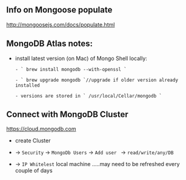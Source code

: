 ## Info on Mongoose populate

http://mongoosejs.com/docs/populate.html


## MongoDB Atlas notes:

- install latest version (on Mac) of Mongo Shell locally:

      - ` brew install mongodb --with-openssl `

      - ` brew upgrade mongodb `//upgrade if older version already installed

      - versions are stored in ` /usr/local/Cellar/mongodb `

## Connect with MongoDB Cluster

https://cloud.mongodb.com

- create Cluster

- -> `Security` -> `MongoDb Users` -> `Add user ` -> `read/write/any/DB`

- -> `IP Whitelest` local machine .....may need to be refreshed every couple of days
